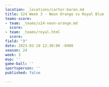 ```yaml
---
location: _locations/carter-baron.md
title: S24 Week 3 - Neon Orange vs Royal Blue
teams-score:
- team: _teams/s24-neon-orange.md
  score: 
- team: _teams/royal.html
  score: 
field: "3"
date: 2023-03-19 12:30:00 -0400
season: 24
week: 3
mvp: ''
game-ball: ''
sportsperson: ''
published: false

---
```

